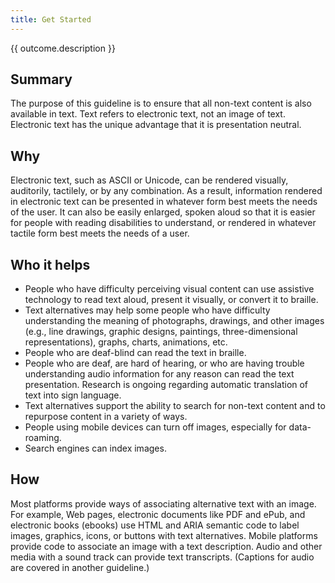```yaml
---
title: Get Started
---
```


<div class="normative">
  <p>{{ outcome.description }}</p>
</div>

## Summary

The purpose of this guideline is to ensure that all non-text content is also available in text. Text refers to electronic text, not an image of text. Electronic text has the unique advantage that it is presentation neutral.

## Why

Electronic text, such as ASCII or Unicode, can be rendered visually, auditorily, tactilely, or by any combination. As a result, information rendered in electronic text can be presented in whatever form best meets the needs of the user. It can also be easily enlarged, spoken aloud so that it is easier for people with reading disabilities to understand, or rendered in whatever tactile form best meets the needs of a user.

## Who it helps

- People who have difficulty perceiving visual content can use assistive technology to read text aloud, present it visually, or convert it to braille.
- Text alternatives may help some people who have difficulty understanding the meaning of photographs, drawings, and other images (e.g., line drawings, graphic designs, paintings, three-dimensional representations), graphs, charts, animations, etc.
- People who are deaf-blind can read the text in braille.
- People who are deaf, are hard of hearing, or who are having trouble understanding audio information for any reason can read the text presentation. Research is ongoing regarding automatic translation of text into sign language.
- Text alternatives support the ability to search for non-text content and to repurpose content in a variety of ways.
- People using mobile devices can turn off images, especially for data-roaming.
- Search engines can index images.

## How

Most platforms provide ways of associating alternative text with an image. For example, Web pages, electronic documents like PDF and ePub, and electronic books (ebooks) use HTML and ARIA semantic code to label images, graphics, icons, or buttons with text alternatives. Mobile platforms provide code to associate an image with a text description. Audio and other media with a sound track can provide text transcripts. (Captions for audio are covered in another guideline.)
